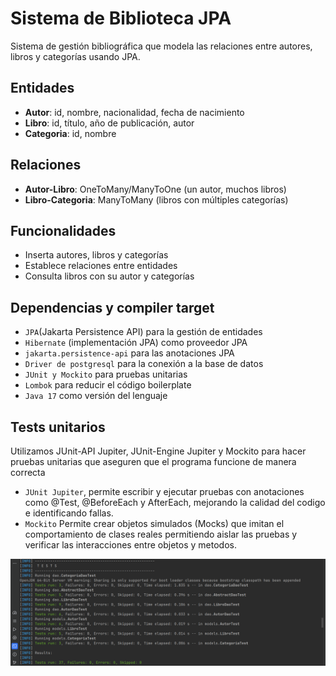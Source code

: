 # Sistema de Biblioteca JPA

Sistema de gestión bibliográfica que modela las relaciones entre autores, libros y categorías usando JPA.

## Entidades

- **Autor**: id, nombre, nacionalidad, fecha de nacimiento
- **Libro**: id, título, año de publicación, autor
- **Categoria**: id, nombre

## Relaciones

- **Autor-Libro**: OneToMany/ManyToOne (un autor, muchos libros)
- **Libro-Categoria**: ManyToMany (libros con múltiples categorías)

## Funcionalidades

- Inserta autores, libros y categorías
- Establece relaciones entre entidades
- Consulta libros con su autor y categorías 

## Dependencias y compiler target
- ```JPA```(Jakarta Persistence API) para la gestión de entidades
- ```Hibernate``` (implementación JPA) como proveedor JPA
- ```jakarta.persistence-api``` para las anotaciones JPA
- ```Driver de postgresql``` para la conexión a la base de datos
- ```JUnit y Mockito``` para pruebas unitarias
- ```Lombok``` para reducir el código boilerplate
- ```Java 17``` como versión del lenguaje

## Tests unitarios
Utilizamos JUnit-API Jupiter, JUnit-Engine Jupiter y Mockito para hacer pruebas unitarias que aseguren que el programa funcione de manera correcta
- ```JUnit Jupiter```, permite escribir y ejecutar pruebas con anotaciones como @Test, @BeforeEach y AfterEach, mejorando la calidad del codigo e identificando fallas.
- ```Mockito``` Permite crear objetos simulados (Mocks) que imitan el comportamiento de clases reales permitiendo aislar las pruebas y verificar las interacciones entre objetos y metodos.

![imagen de los tests completados sin errores](/assets/Tests.png)